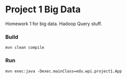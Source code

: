 # Project 1 Big Data
Homework 1 for big data. Hadoop Query stuff.

### Build

	mvn clean compile

### Run

	mvn exec:java -Dexec.mainClass=edu.wpi.project1.App
